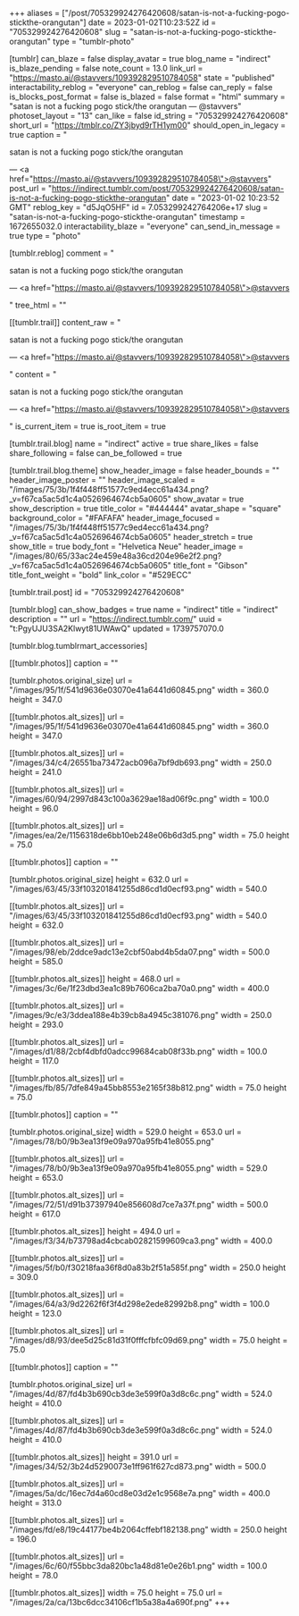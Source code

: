 +++
aliases = ["/post/705329924276420608/satan-is-not-a-fucking-pogo-stickthe-orangutan"]
date = 2023-01-02T10:23:52Z
id = "705329924276420608"
slug = "satan-is-not-a-fucking-pogo-stickthe-orangutan"
type = "tumblr-photo"

[tumblr]
can_blaze = false
display_avatar = true
blog_name = "indirect"
is_blaze_pending = false
note_count = 13.0
link_url = "https://masto.ai/@stavvers/109392829510784058"
state = "published"
interactability_reblog = "everyone"
can_reblog = false
can_reply = false
is_blocks_post_format = false
is_blazed = false
format = "html"
summary = "satan is not a fucking pogo stick/the orangutan — @stavvers"
photoset_layout = "13"
can_like = false
id_string = "705329924276420608"
short_url = "https://tmblr.co/ZY3jbyd9rTH1ym00"
should_open_in_legacy = true
caption = "<p>satan is not a fucking pogo stick/the orangutan</p> — <a href=\"https://masto.ai/@stavvers/109392829510784058\">@stavvers</a>"
post_url = "https://indirect.tumblr.com/post/705329924276420608/satan-is-not-a-fucking-pogo-stickthe-orangutan"
date = "2023-01-02 10:23:52 GMT"
reblog_key = "d5JqO5HF"
id = 7.053299242764206e+17
slug = "satan-is-not-a-fucking-pogo-stickthe-orangutan"
timestamp = 1672655032.0
interactability_blaze = "everyone"
can_send_in_message = true
type = "photo"

[tumblr.reblog]
comment = "<p><p>satan is not a fucking pogo stick/the orangutan</p> — <a href=\"https://masto.ai/@stavvers/109392829510784058\">@stavvers</a></p>"
tree_html = ""

[[tumblr.trail]]
content_raw = "<p><p>satan is not a fucking pogo stick/the orangutan</p> — <a href=\"https://masto.ai/@stavvers/109392829510784058\">@stavvers</a></p>"
content = "<p><p>satan is not a fucking pogo stick/the orangutan</p> &mdash; <a href=\"https://masto.ai/@stavvers/109392829510784058\">@stavvers</a></p>"
is_current_item = true
is_root_item = true

[tumblr.trail.blog]
name = "indirect"
active = true
share_likes = false
share_following = false
can_be_followed = true

[tumblr.trail.blog.theme]
show_header_image = false
header_bounds = ""
header_image_poster = ""
header_image_scaled = "/images/75/3b/1f4f448ff51577c9ed4ecc61a434.png?_v=f67ca5ac5d1c4a0526964674cb5a0605"
show_avatar = true
show_description = true
title_color = "#444444"
avatar_shape = "square"
background_color = "#FAFAFA"
header_image_focused = "/images/75/3b/1f4f448ff51577c9ed4ecc61a434.png?_v=f67ca5ac5d1c4a0526964674cb5a0605"
header_stretch = true
show_title = true
body_font = "Helvetica Neue"
header_image = "/images/80/65/33ac24e459e48a36cd204e96e2f2.png?_v=f67ca5ac5d1c4a0526964674cb5a0605"
title_font = "Gibson"
title_font_weight = "bold"
link_color = "#529ECC"

[tumblr.trail.post]
id = "705329924276420608"

[tumblr.blog]
can_show_badges = true
name = "indirect"
title = "indirect"
description = ""
url = "https://indirect.tumblr.com/"
uuid = "t:PgyUJU3SA2Klwyt81UWAwQ"
updated = 1739757070.0

[tumblr.blog.tumblrmart_accessories]

[[tumblr.photos]]
caption = ""

[tumblr.photos.original_size]
url = "/images/95/1f/541d9636e03070e41a6441d60845.png"
width = 360.0
height = 347.0

[[tumblr.photos.alt_sizes]]
url = "/images/95/1f/541d9636e03070e41a6441d60845.png"
width = 360.0
height = 347.0

[[tumblr.photos.alt_sizes]]
url = "/images/34/c4/26551ba73472acb096a7bf9db693.png"
width = 250.0
height = 241.0

[[tumblr.photos.alt_sizes]]
url = "/images/60/94/2997d843c100a3629ae18ad06f9c.png"
width = 100.0
height = 96.0

[[tumblr.photos.alt_sizes]]
url = "/images/ea/2e/1156318de6bb10eb248e06b6d3d5.png"
width = 75.0
height = 75.0

[[tumblr.photos]]
caption = ""

[tumblr.photos.original_size]
height = 632.0
url = "/images/63/45/33f103201841255d86cd1d0ecf93.png"
width = 540.0

[[tumblr.photos.alt_sizes]]
url = "/images/63/45/33f103201841255d86cd1d0ecf93.png"
width = 540.0
height = 632.0

[[tumblr.photos.alt_sizes]]
url = "/images/98/eb/2ddce9adc13e2cbf50abd4b5da07.png"
width = 500.0
height = 585.0

[[tumblr.photos.alt_sizes]]
height = 468.0
url = "/images/3c/6e/1f23dbd3ea1c89b7606ca2ba70a0.png"
width = 400.0

[[tumblr.photos.alt_sizes]]
url = "/images/9c/e3/3ddea188e4b39cb8a4945c381076.png"
width = 250.0
height = 293.0

[[tumblr.photos.alt_sizes]]
url = "/images/d1/88/2cbf4dbfd0adcc99684cab08f33b.png"
width = 100.0
height = 117.0

[[tumblr.photos.alt_sizes]]
url = "/images/fb/85/7dfe849a45bb8553e2165f38b812.png"
width = 75.0
height = 75.0

[[tumblr.photos]]
caption = ""

[tumblr.photos.original_size]
width = 529.0
height = 653.0
url = "/images/78/b0/9b3ea13f9e09a970a95fb41e8055.png"

[[tumblr.photos.alt_sizes]]
url = "/images/78/b0/9b3ea13f9e09a970a95fb41e8055.png"
width = 529.0
height = 653.0

[[tumblr.photos.alt_sizes]]
url = "/images/72/51/d91b37397940e856608d7ce7a37f.png"
width = 500.0
height = 617.0

[[tumblr.photos.alt_sizes]]
height = 494.0
url = "/images/f3/34/b73798ad4cbcab02821599609ca3.png"
width = 400.0

[[tumblr.photos.alt_sizes]]
url = "/images/5f/b0/f30218faa36f8d0a83b2f51a585f.png"
width = 250.0
height = 309.0

[[tumblr.photos.alt_sizes]]
url = "/images/64/a3/9d2262f6f3f4d298e2ede82992b8.png"
width = 100.0
height = 123.0

[[tumblr.photos.alt_sizes]]
url = "/images/d8/93/dee5d25c81d31f0fffcfbfc09d69.png"
width = 75.0
height = 75.0

[[tumblr.photos]]
caption = ""

[tumblr.photos.original_size]
url = "/images/4d/87/fd4b3b690cb3de3e599f0a3d8c6c.png"
width = 524.0
height = 410.0

[[tumblr.photos.alt_sizes]]
url = "/images/4d/87/fd4b3b690cb3de3e599f0a3d8c6c.png"
width = 524.0
height = 410.0

[[tumblr.photos.alt_sizes]]
height = 391.0
url = "/images/34/52/3b24d5290073e1ff961f627cd873.png"
width = 500.0

[[tumblr.photos.alt_sizes]]
url = "/images/5a/dc/16ec7d4a60cd8e03d2e1c9568e7a.png"
width = 400.0
height = 313.0

[[tumblr.photos.alt_sizes]]
url = "/images/fd/e8/19c44177be4b2064cffebf182138.png"
width = 250.0
height = 196.0

[[tumblr.photos.alt_sizes]]
url = "/images/6c/60/f55bbc3da820bc1a48d81e0e26b1.png"
width = 100.0
height = 78.0

[[tumblr.photos.alt_sizes]]
width = 75.0
height = 75.0
url = "/images/2a/ca/13bc6dcc34106cf1b5a38a4a690f.png"
+++
